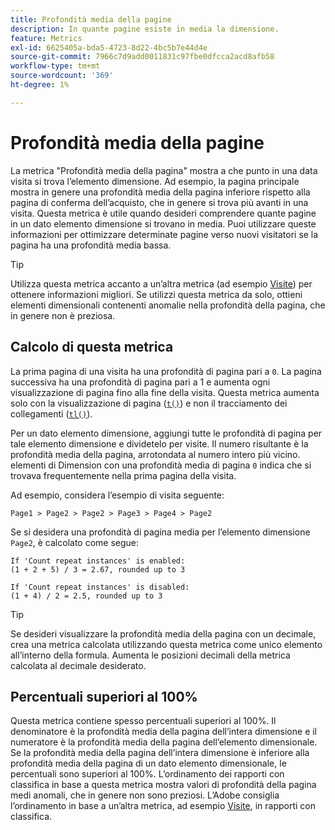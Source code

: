 ```yaml
---
title: Profondità media della pagine
description: In quante pagine esiste in media la dimensione.
feature: Metrics
exl-id: 6625405a-bda5-4723-8d22-4bc5b7e44d4e
source-git-commit: 7966c7d9add0011831c97fbe0dfcca2acd8afb58
workflow-type: tm+mt
source-wordcount: '369'
ht-degree: 1%

---
```


# Profondità media della pagine

La metrica &quot;Profondità media della pagina&quot; mostra a che punto in una data visita si trova l’elemento dimensione. Ad esempio, la pagina principale mostra in genere una profondità media della pagina inferiore rispetto alla pagina di conferma dell’acquisto, che in genere si trova più avanti in una visita. Questa metrica è utile quando desideri comprendere quante pagine in un dato elemento dimensione si trovano in media. Puoi utilizzare queste informazioni per ottimizzare determinate pagine verso nuovi visitatori se la pagina ha una profondità media bassa.

>[!TIP]
>
>Utilizza questa metrica accanto a un’altra metrica (ad esempio [Visite](visits.md)) per ottenere informazioni migliori. Se utilizzi questa metrica da solo, ottieni elementi dimensionali contenenti anomalie nella profondità della pagina, che in genere non è preziosa.

## Calcolo di questa metrica

La prima pagina di una visita ha una profondità di pagina pari a `0`. La pagina successiva ha una profondità di pagina pari a 1 e aumenta ogni visualizzazione di pagina fino alla fine della visita. Questa metrica aumenta solo con la visualizzazione di pagina ([`t()`](/help/implement/vars/functions/t-method.md)) e non il tracciamento dei collegamenti ([`tl()`](/help/implement/vars/functions/tl-method.md)).

Per un dato elemento dimensione, aggiungi tutte le profondità di pagina per tale elemento dimensione e dividetelo per visite. Il numero risultante è la profondità media della pagina, arrotondata al numero intero più vicino. elementi di Dimension con una profondità media di pagina `0` indica che si trovava frequentemente nella prima pagina della visita.

Ad esempio, considera l’esempio di visita seguente:

```text
Page1 > Page2 > Page2 > Page3 > Page4 > Page2
```

Se si desidera una profondità di pagina media per l’elemento dimensione `Page2`, è calcolato come segue:

```text
If 'Count repeat instances' is enabled:
(1 + 2 + 5) / 3 = 2.67, rounded up to 3

If 'Count repeat instances' is disabled:
(1 + 4) / 2 = 2.5, rounded up to 3
```

>[!TIP]
>
>Se desideri visualizzare la profondità media della pagina con un decimale, crea una metrica calcolata utilizzando questa metrica come unico elemento all’interno della formula. Aumenta le posizioni decimali della metrica calcolata al decimale desiderato.

## Percentuali superiori al 100%

Questa metrica contiene spesso percentuali superiori al 100%. Il denominatore è la profondità media della pagina dell’intera dimensione e il numeratore è la profondità media della pagina dell’elemento dimensionale. Se la profondità media della pagina dell’intera dimensione è inferiore alla profondità media della pagina di un dato elemento dimensionale, le percentuali sono superiori al 100%. L’ordinamento dei rapporti con classifica in base a questa metrica mostra valori di profondità della pagina medi anomali, che in genere non sono preziosi. L’Adobe consiglia l’ordinamento in base a un’altra metrica, ad esempio [Visite](visits.md), in rapporti con classifica.
